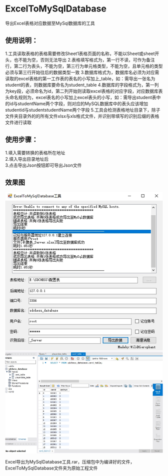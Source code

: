 # ExcelToMySqlDatabase
导出Excel表格对应数据至MySql数据库的工具

## 使用说明：
1.工具读取表格的表格需要修改Sheet1表格页面的名称，不能以Sheet或sheet开头，也不能为空，否则无法导出
2.表格填写格式为，第一行不读，可作为备注行，第二行为表头，不能为空，第三行为单元格类型，不能为空，且单元格的类型必须与第三行开始往后的数据类型一致
3.数据库格式为，数据库名必须为对应需读取的excel表格的第一工作表的表名的小写加上_table，如：需导出一张名为student的表，则数据库要命名为student_table
4.数据库的字段格式为，第一列为key段，必须命名为id，第二列开始则读取excel表格的对应字段，对应数据库表头命名规则为，excel表名的小写加上excel表头的小写，如：需导出student表中的id与studentName两个字段，则对应的MySQL数据库中的表头应该增加studentid与studentstudentName两个字段
5.工具会检测表格地址目录下，除子文件夹目录外的的所有文件xlsx与xls格式文件，并识别带填写的识别后缀的表格文件进行读取

## 使用步骤：
1.填入需要转换的表格所在地址  
2.填入导出目录地址后  
3.点击导出Json按钮即可导出Json文件  

## 效果图
![image](https://github.com/WildHierophant/ExcelToMySqlDatabase/blob/master/202071-102243.jpg)
![image](https://github.com/WildHierophant/ExcelToMySqlDatabase/blob/master/202071-102501.jpg)

Excel导出为MySqlDatabase工具.rar，压缩包中为编译好的文件，ExcelToMySqlDatabase文件夹为原始工程文件
